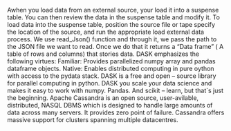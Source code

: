 Awhen you load data from an external source, your load it into a suspense table. You can then review the data in            the suspense table and modify it. To load data into the suspense table, position the source file or tape specify the location of the source, and run the appropriate load external data process.
We use read_Json() function and through it, we pass the path to the JSON file we want to read. Once we do that it returns a “Data frame” ( A table of rows and columns) that stories data.
DASK emphasizes the following virtues: Familiar: Provides parallelized numpy array and pandas dataframe objects. Native: Enables distributed computing in pure oython with access to the pydata stack.
DASK is a free and open – source library for parallel computing in python. DASK you scale your data science and makes it easy to work with numpy. Pandas. And scikit – learn, but that`s just the beginning.
Apache Cassandra is an open source, user-avilable, distributed, NASQL DBMS which is designed to handle large amounts of data across many servers. It provides zero point of failure. Cassandra offers massive support for clusters spanning multiple datacentres.
